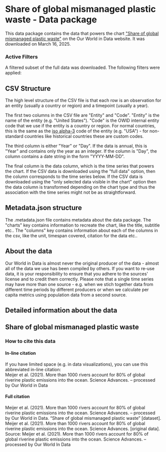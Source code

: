 # Share of global mismanaged plastic waste - Data package

This data package contains the data that powers the chart ["Share of global mismanaged plastic waste"](https://ourworldindata.org/grapher/share-of-global-mismanaged-plastic-waste?v=1&csvType=full&useColumnShortNames=false) on the Our World in Data website. It was downloaded on March 16, 2025.

### Active Filters

A filtered subset of the full data was downloaded. The following filters were applied:

## CSV Structure

The high level structure of the CSV file is that each row is an observation for an entity (usually a country or region) and a timepoint (usually a year).

The first two columns in the CSV file are "Entity" and "Code". "Entity" is the name of the entity (e.g. "United States"). "Code" is the OWID internal entity code that we use if the entity is a country or region. For normal countries, this is the same as the [iso alpha-3](https://en.wikipedia.org/wiki/ISO_3166-1_alpha-3) code of the entity (e.g. "USA") - for non-standard countries like historical countries these are custom codes.

The third column is either "Year" or "Day". If the data is annual, this is "Year" and contains only the year as an integer. If the column is "Day", the column contains a date string in the form "YYYY-MM-DD".

The final column is the data column, which is the time series that powers the chart. If the CSV data is downloaded using the "full data" option, then the column corresponds to the time series below. If the CSV data is downloaded using the "only selected data visible in the chart" option then the data column is transformed depending on the chart type and thus the association with the time series might not be as straightforward.

## Metadata.json structure

The .metadata.json file contains metadata about the data package. The "charts" key contains information to recreate the chart, like the title, subtitle etc.. The "columns" key contains information about each of the columns in the csv, like the unit, timespan covered, citation for the data etc..

## About the data

Our World in Data is almost never the original producer of the data - almost all of the data we use has been compiled by others. If you want to re-use data, it is your responsibility to ensure that you adhere to the sources' license and to credit them correctly. Please note that a single time series may have more than one source - e.g. when we stich together data from different time periods by different producers or when we calculate per capita metrics using population data from a second source.

## Detailed information about the data


## Share of global mismanaged plastic waste


### How to cite this data

#### In-line citation
If you have limited space (e.g. in data visualizations), you can use this abbreviated in-line citation:  
Meijer et al. (2021). More than 1000 rivers account for 80% of global riverine plastic emissions into the ocean. Science Advances. – processed by Our World in Data

#### Full citation
Meijer et al. (2021). More than 1000 rivers account for 80% of global riverine plastic emissions into the ocean. Science Advances. – processed by Our World in Data. “Share of global mismanaged plastic waste” [dataset]. Meijer et al. (2021). More than 1000 rivers account for 80% of global riverine plastic emissions into the ocean. Science Advances. [original data].
Source: Meijer et al. (2021). More than 1000 rivers account for 80% of global riverine plastic emissions into the ocean. Science Advances. – processed by Our World In Data


    